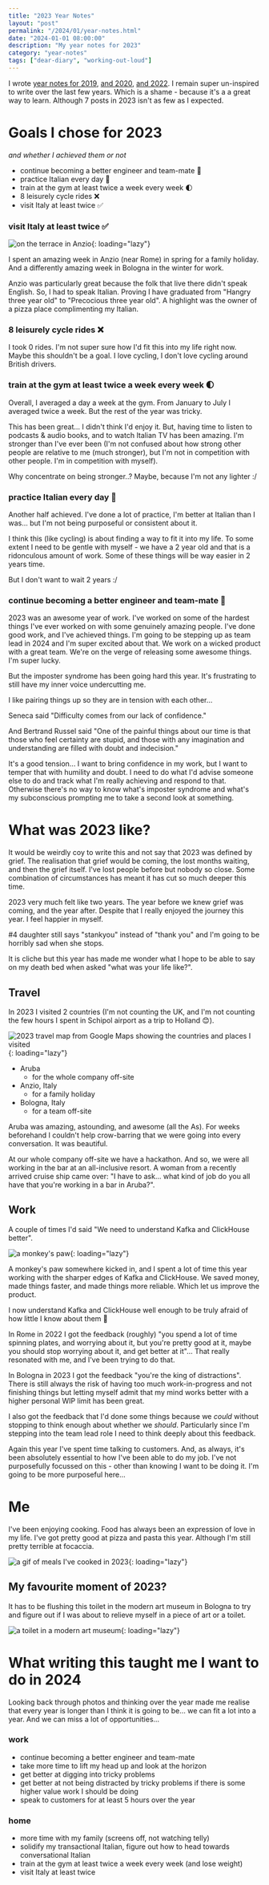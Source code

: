 ```yaml
---
title: "2023 Year Notes"
layout: "post"
permalink: "/2024/01/year-notes.html"
date: "2024-01-01 08:00:00"
description: "My year notes for 2023"
category: "year-notes"
tags: ["dear-diary", "working-out-loud"]
---
```


I wrote [year notes for 2019](/2020/01/year-notes.html), [and 2020](/2021/01/year-notes.html), [and 2022](/2023/01/year-notes.html). I remain super un-inspired to write over the last few years. Which is a shame - because it's a a great way to learn. Although 7 posts in 2023 isn't as few as I expected.

<!--more-->

# Goals I chose for 2023

_and whether I achieved them or not_

- continue becoming a better engineer and team-mate 🧐
- practice Italian every day 🥑
- train at the gym at least twice a week every week 🌓
- 8 leisurely cycle rides ❌
- visit Italy at least twice ✅

### visit Italy at least twice ✅

![on the terrace in Anzio](/images/2024/01/anzio-terrace.jpg){: loading="lazy"}

I spent an amazing week in Anzio (near Rome) in spring for a family holiday. And a differently amazing week in Bologna in the winter for work.

Anzio was particularly great because the folk that live there didn't speak English. So, I had to speak Italian. Proving I have graduated from "Hangry three year old" to "Precocious three year old". A highlight was the owner of a pizza place complimenting my Italian.

### 8 leisurely cycle rides ❌

I took 0 rides. I'm not super sure how I'd fit this into my life right now. Maybe this shouldn't be a goal. I love cycling, I don't love cycling around British drivers.

### train at the gym at least twice a week every week 🌓

Overall, I averaged a day a week at the gym. From January to July I averaged twice a week. But the rest of the year was tricky.

This has been great... I didn't think I'd enjoy it. But, having time to listen to podcasts & audio books, and to watch Italian TV has been amazing. I'm stronger than I've ever been (I'm not confused about how strong other people are relative to me (much stronger), but I'm not in competition with other people. I'm in competition with myself).

Why concentrate on being stronger..? Maybe, because I'm not any lighter :/

### practice Italian every day 🥑

Another half achieved. I've done a lot of practice, I'm better at Italian than I was... but I'm not being purposeful or consistent about it.

I think this (like cycling) is about finding a way to fit it into my life. To some extent I need to be gentle with myself - we have a 2 year old and that is a ridonculous amount of work. Some of these things will be way easier in 2 years time.

But I don't want to wait 2 years :/

### continue becoming a better engineer and team-mate 🧐

2023 was an awesome year of work. I've worked on some of the hardest things I've ever worked on with some genuinely amazing people. I've done good work, and I've achieved things. I'm going to be stepping up as team lead in 2024 and I'm super excited about that. We work on a wicked product with a great team. We're on the verge of releasing some awesome things. I'm super lucky.

But the imposter syndrome has been going hard this year. It's frustrating to still have my inner voice undercutting me.

I like pairing things up so they are in tension with each other...

Seneca said "Difficulty comes from our lack of confidence."

And Bertrand Russel said "One of the painful things about our time is that those who feel certainty are stupid, and those with any imagination and understanding are filled with doubt and indecision."

It's a good tension... I want to bring confidence in my work, but I want to temper that with humility and doubt. I need to do what I'd advise someone else to do and track what I'm really achieving and respond to that. Otherwise there's no way to know what's imposter syndrome and what's my subconscious prompting me to take a second look at something.

# What was 2023 like?

It would be weirdly coy to write this and not say that 2023 was defined by grief. The realisation that grief would be coming, the lost months waiting, and then the grief itself. I've lost people before but nobody so close. Some combination of circumstances has meant it has cut so much deeper this time.

2023 very much felt like two years. The year before we knew grief was coming, and the year after. Despite that I really enjoyed the journey this year. I feel happier in myself.

#4 daughter still says "stankyou" instead of "thank you" and I'm going to be horribly sad when she stops.

It is cliche but this year has made me wonder what I hope to be able to say on my death bed when asked "what was your life like?".

## Travel

In 2023 I visited 2 countries (I'm not counting the UK, and I'm not counting the few hours I spent in Schipol airport as a trip to Holland 😊).

![2023 travel map from Google Maps showing the countries and places I visited](/images/2024/01/travel.png){: loading="lazy"}

- Aruba
  - for the whole company off-site
- Anzio, Italy
  - for a family holiday
- Bologna, Italy
  - for a team off-site

Aruba was amazing, astounding, and awesome (all the As). For weeks beforehand I couldn't help crow-barring that we were going into every conversation. It was beautiful.

At our whole company off-site we have a hackathon. And so, we were all working in the bar at an all-inclusive resort. A woman from a recently arrived cruise ship came over: "I have to ask... what kind of job do you all have that you're working in a bar in Aruba?".

## Work

A couple of times I'd said "We need to understand Kafka and ClickHouse better".

![a monkey's paw](/images/2024/01/monkeys-paw.gif){: loading="lazy"}

A monkey's paw somewhere kicked in, and I spent a lot of time this year working with the sharper edges of Kafka and ClickHouse. We saved money, made things faster, and made things more reliable. Which let us improve the product.

I now understand Kafka and ClickHouse well enough to be truly afraid of how little I know about them 🤣

In Rome in 2022 I got the feedback (roughly) "you spend a lot of time spinning plates, and worrying about it, but you're pretty good at it, maybe you should stop worrying about it, and get better at it"... That really resonated with me, and I've been trying to do that.

In Bologna in 2023 I got the feedback "you're the king of distractions". There is still always the risk of having too much work-in-progress and not finishing things but letting myself admit that my mind works better with a higher personal WIP limit has been great.

I also got the feedback that I'd done some things because we _could_ without stopping to think enough about whether we _should_. Particularly since I'm stepping into the team lead role I need to think deeply about this feedback.

Again this year I've spent time talking to customers. And, as always, it's been absolutely essential to how I've been able to do my job. I've not purposefully focussed on this - other than knowing I want to be doing it. I'm going to be more purposeful here...

# Me

I've been enjoying cooking. Food has always been an expression of love in my life. I've got pretty good at pizza and pasta this year. Although I'm still pretty terrible at focaccia.

![a gif of meals I've cooked in 2023](/images/2024/01/cooking.gif){: loading="lazy"}

## My favourite moment of 2023?

It has to be flushing this toilet in the modern art museum in Bologna to try and figure out if I was about to relieve myself in a piece of art or a toilet.

![a toilet in a modern art museum](/images/2024/01/toilet.jpg){: loading="lazy"}

# What writing this taught me I want to do in 2024

Looking back through photos and thinking over the year made me realise that every year is longer than I think it is going to be... we can fit a lot into a year. And we can miss a lot of opportunities...

### work

- continue becoming a better engineer and team-mate
- take more time to lift my head up and look at the horizon
- get better at digging into tricky problems
- get better at not being distracted by tricky problems if there is some higher value work I should be doing
- speak to customers for at least 5 hours over the year

### home

- more time with my family (screens off, not watching telly)
- solidify my transactional Italian, figure out how to head towards conversational Italian
- train at the gym at least twice a week every week (and lose weight)
- visit Italy at least twice
